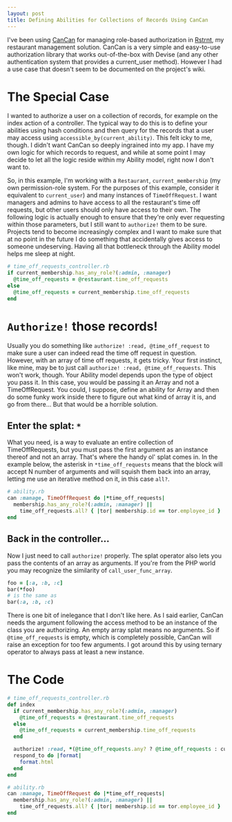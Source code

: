 ```yaml
---
layout: post
title: Defining Abilities for Collections of Records Using CanCan
---
```

I've been using [CanCan](https://github.com/ryanb/cancan) for managing
role-based authorization in [Rstrnt](http://rstrnt.net), my restaurant
management solution. CanCan is a very simple and easy-to-use
authorization library that works out-of-the-box with Devise (and any
other authentication system that provides a current_user method).
However I had a use case that doesn't seem to be documented on the
project's wiki.

# The Special Case
I wanted to authorize a user on a collection of records, for example on
the index action of a controller. The typical way to do this is to
define your abilities using hash conditions and then query for the records
that a user may access using `accessible_by(current_ability)`. This felt
icky to me, though. I didn't want CanCan so deeply ingrained into my
app. I have my own logic for which records to request, and while at some
point I may decide to let all the logic reside within my Ability model,
right now I don't want to.

So, in this example, I'm working with a `Restaurant`, `current_membership`
(my own permission-role system. For the purposes of this example,
consider it equivalent to `current_user`) and many instances of
`TimeOffRequest`. I want managers and admins to have access to all the
restaurant's time off requests, but other users should only have access
to their own. The following logic is actually enough to ensure that
they're only ever requesting within those parameters, but I still want
to `authorize!` them to be sure. Projects tend to become increasingly
complex and I want to make sure that at no point in the future I do
something that accidentally gives access to someone undeserving. Having
all that bottleneck through the Ability model helps me sleep at night.

```ruby
# time_off_requests_controller.rb
if current_membership.has_any_role?(:admin, :manager)
  @time_off_requests = @restaurant.time_off_requests
else
  @time_off_requests = current_membership.time_off_requests
end
```

# `Authorize!` those records!
Usually you do something like `authorize! :read, @time_off_request` to
make sure a user can indeed read the time off request in question.
However, with an array of time off requests, it gets tricky. Your first
instinct, like mine, may be to just call `authorize! :read,
@time_off_requests`. This won't work, though. Your Ability model depends
upon the type of object you pass it. In this case, you would be passing
it an Array and not a TimeOffRequest. You could, I suppose, define an
ability for Array and then do some funky work inside there to figure out
what kind of array it is, and go from there... But that would be a
horrible solution.

## Enter the splat: `*`
What you need, is a way to evaluate an entire collection of
TimeOffRequests, but you must pass the first argument as an instance
thereof and not an array. That's where the handy ol' splat comes in.
In the example below, the asterisk in `*time_off_requests` means that
the block will accept N number of arguments and will squish them back
into an array, letting me use an iterative method on it, in this case `all?`.

```ruby
# ability.rb
can :manage, TimeOffRequest do |*time_off_requests|
  membership.has_any_role?(:admin, :manager) ||
    time_off_requests.all? { |tor| membership.id == tor.employee_id }
end
```

## Back in the controller...
Now I just need to call `authorize!` properly. The splat operator also lets
you pass the contents of an array as arguments. If you're from the PHP
world you may recognize the similarity of `call_user_func_array`.

```ruby
foo = [:a, :b, :c]
bar(*foo)
# is the same as
bar(:a, :b, :c)
```

There is one bit of inelegance that I don't like here. As I said
earlier, CanCan needs the argument following the access method to be an
instance of the class you are authorizing. An empty array splat means no
arguments. So if `@time_off_requests` is empty, which is completely
possible, CanCan will raise an exception for too few arguments. I got
around this by using ternary operator to always pass at least a new
instance.

# The Code

```ruby
# time_off_requests_controller.rb
def index
  if current_membership.has_any_role?(:admin, :manager)
    @time_off_requests = @restaurant.time_off_requests
  else
    @time_off_requests = current_membership.time_off_requests
  end

  authorize! :read, *(@time_off_requests.any? ? @time_off_requests : current_membership.time_off_requests.new)
  respond_to do |format|
    format.html
  end
end

# ability.rb
can :manage, TimeOffRequest do |*time_off_requests|
  membership.has_any_role?(:admin, :manager) ||
    time_off_requests.all? { |tor| membership.id == tor.employee_id }
end
```
